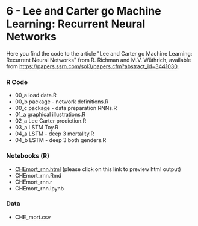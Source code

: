 # 6 - Lee and Carter go Machine Learning: Recurrent Neural Networks

Here you find the code to the article "Lee and Carter go Machine Learning: Recurrent Neural Networks" from R. Richman and M.V. Wüthrich, available from https://papers.ssrn.com/sol3/papers.cfm?abstract_id=3441030.


### R Code
- 00_a load data.R
- 00_b package - network definitions.R
- 00_c package - data preparation RNNs.R
- 01_a graphical illustrations.R
- 02_a Lee Carter prediction.R
- 03_a LSTM Toy.R
- 04_a LSTM - deep 3 mortality.R
- 04_b LSTM - deep 3 both genders.R

### Notebooks (R)
- [CHEmort_rnn.html](https://htmlpreview.github.io/?https://github.com/JSchelldorfer/ActuarialDataScience/blob/master/6%20-%20Lee%20and%20Carter%20go%20Machine%20Learning%20Recurrent%20Neural%20Networks/CHEmort_rnn.html) (please click on this link to preview html output)
- CHEmort_rnn.Rmd
- CHEmort_rnn.r
- CHEmort_rnn.ipynb

### Data
- CHE_mort.csv
